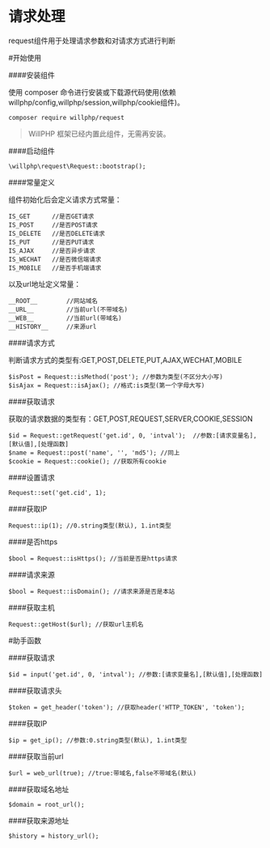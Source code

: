 # 请求处理
request组件用于处理请求参数和对请求方式进行判断

#开始使用

####安装组件

使用 composer 命令进行安装或下载源代码使用(依赖willphp/config,willphp/session,willphp/cookie组件)。

    composer require willphp/request

> WillPHP 框架已经内置此组件，无需再安装。

####启动组件

    \willphp\request\Request::bootstrap(); 

####常量定义

组件初始化后会定义请求方式常量：
	
	IS_GET		//是否GET请求
	IS_POST		//是否POST请求
	IS_DELETE	//是否DELETE请求
	IS_PUT 		//是否PUT请求
	IS_AJAX		//是否异步请求
	IS_WECHAT	//是否微信端请求
	IS_MOBILE	//是否手机端请求
	
以及url地址定义常量：

	__ROOT__		//网站域名
	__URL__			//当前url(不带域名)
	__WEB__			//当前url(带域名)
	__HISTORY__		//来源url


####请求方式

判断请求方式的类型有:GET,POST,DELETE,PUT,AJAX,WECHAT,MOBILE

    $isPost = Request::isMethod('post'); //参数为类型(不区分大小写)
    $isAjax = Request::isAjax(); //格式:is类型(第一个字母大写)

####获取请求

获取的请求数据的类型有：GET,POST,REQUEST,SERVER,COOKIE,SESSION

    $id = Request::getRequest('get.id', 0, 'intval');  //参数:[请求变量名],[默认值],[处理函数]
    $name = Request::post('name', '', 'md5'); //同上
    $cookie = Request::cookie(); //获取所有cookie


####设置请求

	Request::set('get.cid', 1); 

####获取IP

	Request::ip(1); //0.string类型(默认), 1.int类型

####是否https

	$bool = Request::isHttps(); //当前是否是https请求

####请求来源

	$bool = Request::isDomain(); //请求来源是否是本站

####获取主机

	Request::getHost($url); //获取url主机名

#助手函数

####获取请求

	$id = input('get.id', 0, 'intval'); //参数:[请求变量名],[默认值],[处理函数]

####获取请求头

	$token = get_header('token'); //获取header('HTTP_TOKEN', 'token');

####获取IP

	$ip = get_ip(); //参数:0.string类型(默认), 1.int类型

####获取当前url

	$url = web_url(true); //true:带域名,false不带域名(默认)

####获取域名地址

	$domain = root_url(); 

####获取来源地址

	$history = history_url();


